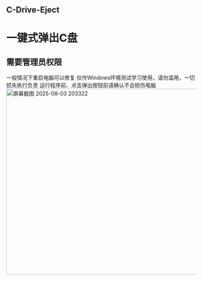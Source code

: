 ## C-Drive-Eject
# 一键式弹出C盘
## 需要管理员权限
一般情况下重启电脑可以修复
仅作Windows环境测试学习使用，请勿滥用，一切损失执行负责
运行程序前、点击弹出按钮前请确认不会损伤电脑
<img width="532" height="491" alt="屏幕截图 2025-08-03 203322" src="https://github.com/user-attachments/assets/7c567623-090a-45cc-adc6-8f324c2629b7" />

